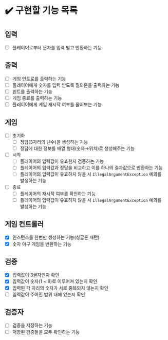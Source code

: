 # ✔️ 구현할 기능 목록

## 입력

- [ ] 플레이어로부터 문자를 입력 받고 반환하는 기능

## 출력

- [ ] 게임 인트로를 출력하는 기능
- [ ] 플레이어에게 숫자를 입력 받도록 질의문을 출력하는 기능
- [ ] 힌트를 출력하는 기능
- [ ] 게임 종료를 출력하는 기능
- [ ] 플레이어에게 게임 재시작 여부를 물어보는 기능

## 게임

- [ ] 초기화
    - [ ] 정답(3자리의 난수)을 생성하는 기능
    - [ ] 정답에 대한 정보를 배열 형태(숫자→위치)로 생성해주는 기능
- [ ] 시작
    - [ ] 플레이어의 입력값이 유효한지 검증하는 기능
    - [ ] 플레이어의 입력값과 정답을 비교하고 이를 하나의 결과값으로 반환하는 기능
    - [ ] 플레이어의 입력값이 유효하지 않을 시 `IllegalArgumentException` 예외를 발생하는 기능
- [ ] 종료
    - [ ] 플레이어의 재시작 여부를 확인하는 기능
    - [ ] 플레이어의 입력값이 유효하지 않을 시 `IllegalArgumentException` 예외를 발생하는 기능

## 게임 컨트롤러

- [x] 인스턴스를 한번만 생성하는 기능(싱글톤 패턴)
- [x] 숫자 야구 게임을 반환하는 기능

## 검증

- [x] 입력값이 3글자인지 확인
- [x] 입력값이 숫자(1 ~ 9)로 이루어져 있는지 확인
- [x] 입력된 각 자리의 숫자가 서로 중복되지 않는지 확인
- [ ] 입력값이 주어진 범위 내에 있는지 확인

## 검증자

- [ ] 검증을 저장하는 기능
- [ ] 저장된 검증들을 모두 확인하는 기능
